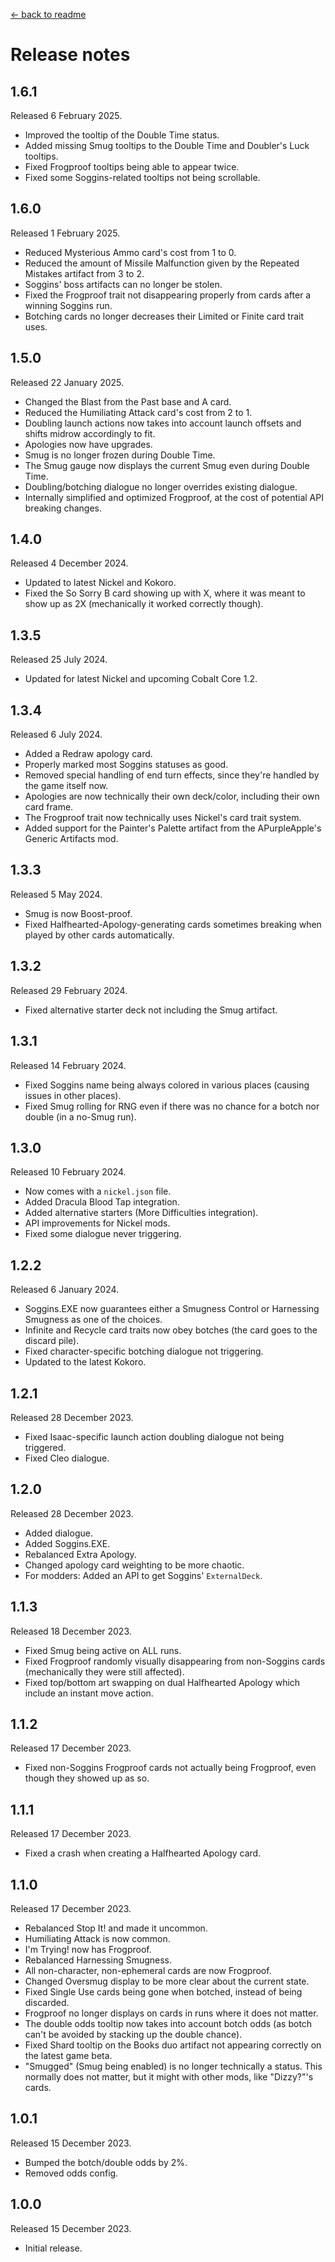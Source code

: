 [← back to readme](README.md)

# Release notes

## 1.6.1
Released 6 February 2025.

* Improved the tooltip of the Double Time status.
* Added missing Smug tooltips to the Double Time and Doubler's Luck tooltips.
* Fixed Frogproof tooltips being able to appear twice.
* Fixed some Soggins-related tooltips not being scrollable.

## 1.6.0
Released 1 February 2025.

* Reduced Mysterious Ammo card's cost from 1 to 0.
* Reduced the amount of Missile Malfunction given by the Repeated Mistakes artifact from 3 to 2.
* Soggins' boss artifacts can no longer be stolen.
* Fixed the Frogproof trait not disappearing properly from cards after a winning Soggins run.
* Botching cards no longer decreases their Limited or Finite card trait uses.

## 1.5.0
Released 22 January 2025.

* Changed the Blast from the Past base and A card.
* Reduced the Humiliating Attack card's cost from 2 to 1.
* Doubling launch actions now takes into account launch offsets and shifts midrow accordingly to fit.
* Apologies now have upgrades.
* Smug is no longer frozen during Double Time.
* The Smug gauge now displays the current Smug even during Double Time.
* Doubling/botching dialogue no longer overrides existing dialogue.
* Internally simplified and optimized Frogproof, at the cost of potential API breaking changes.

## 1.4.0
Released 4 December 2024.

* Updated to latest Nickel and Kokoro.
* Fixed the So Sorry B card showing up with X, where it was meant to show up as 2X (mechanically it worked correctly though).

## 1.3.5
Released 25 July 2024.

* Updated for latest Nickel and upcoming Cobalt Core 1.2.

## 1.3.4
Released 6 July 2024.

* Added a Redraw apology card.
* Properly marked most Soggins statuses as good.
* Removed special handling of end turn effects, since they're handled by the game itself now.
* Apologies are now technically their own deck/color, including their own card frame.
* The Frogproof trait now technically uses Nickel's card trait system.
* Added support for the Painter's Palette artifact from the APurpleApple's Generic Artifacts mod.

## 1.3.3
Released 5 May 2024.

* Smug is now Boost-proof.
* Fixed Halfhearted-Apology-generating cards sometimes breaking when played by other cards automatically.

## 1.3.2
Released 29 February 2024.

* Fixed alternative starter deck not including the Smug artifact.

## 1.3.1
Released 14 February 2024.

* Fixed Soggins name being always colored in various places (causing issues in other places).
* Fixed Smug rolling for RNG even if there was no chance for a botch nor double (in a no-Smug run).

## 1.3.0
Released 10 February 2024.

* Now comes with a `nickel.json` file.
* Added Dracula Blood Tap integration.
* Added alternative starters (More Difficulties integration).
* API improvements for Nickel mods.
* Fixed some dialogue never triggering.

## 1.2.2
Released 6 January 2024.

* Soggins.EXE now guarantees either a Smugness Control or Harnessing Smugness as one of the choices.
* Infinite and Recycle card traits now obey botches (the card goes to the discard pile).
* Fixed character-specific botching dialogue not triggering.
* Updated to the latest Kokoro.

## 1.2.1
Released 28 December 2023.

* Fixed Isaac-specific launch action doubling dialogue not being triggered.
* Fixed Cleo dialogue.

## 1.2.0
Released 28 December 2023.

* Added dialogue.
* Added Soggins.EXE.
* Rebalanced Extra Apology.
* Changed apology card weighting to be more chaotic.
* For modders: Added an API to get Soggins' `ExternalDeck`.

## 1.1.3
Released 18 December 2023.

* Fixed Smug being active on ALL runs.
* Fixed Frogproof randomly visually disappearing from non-Soggins cards (mechanically they were still affected).
* Fixed top/bottom art swapping on dual Halfhearted Apology which include an instant move action.

## 1.1.2
Released 17 December 2023.

* Fixed non-Soggins Frogproof cards not actually being Frogproof, even though they showed up as so.

## 1.1.1
Released 17 December 2023.

* Fixed a crash when creating a Halfhearted Apology card.

## 1.1.0
Released 17 December 2023.

* Rebalanced Stop It! and made it uncommon.
* Humiliating Attack is now common.
* I'm Trying! now has Frogproof.
* Rebalanced Harnessing Smugness.
* All non-character, non-ephemeral cards are now Frogproof.
* Changed Oversmug display to be more clear about the current state.
* Fixed Single Use cards being gone when botched, instead of being discarded.
* Frogproof no longer displays on cards in runs where it does not matter.
* The double odds tooltip now takes into account botch odds (as botch can't be avoided by stacking up the double chance).
* Fixed Shard tooltip on the Books duo artifact not appearing correctly on the latest game beta.
* "Smugged" (Smug being enabled) is no longer technically a status. This normally does not matter, but it might with other mods, like "Dizzy?"'s cards.

## 1.0.1
Released 15 December 2023.

* Bumped the botch/double odds by 2%.
* Removed odds config.

## 1.0.0
Released 15 December 2023.

* Initial release.